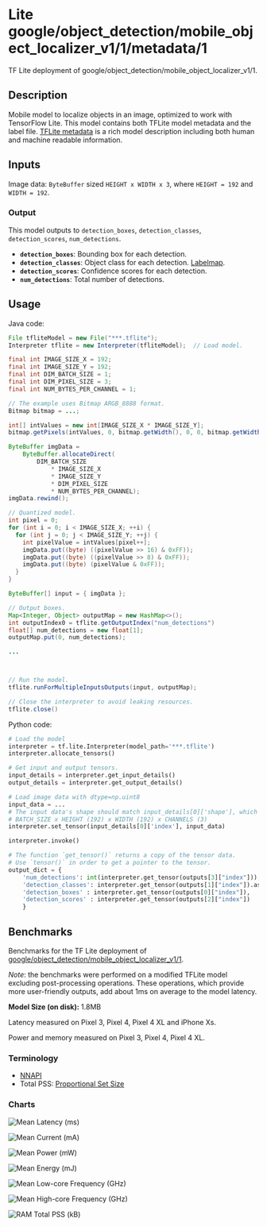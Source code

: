 # Lite google/object_detection/mobile_object_localizer_v1/1/metadata/1

TF Lite deployment of google/object_detection/mobile_object_localizer_v1/1.

<!-- parent-model: google/object_detection/mobile_object_localizer_v1/1 -->

## Description

Mobile model to localize objects in an image, optimized to work with TensorFlow
Lite.
This model contains both TFLite model metadata and the label file.
[TFLite metadata](https://www.tensorflow.org/lite/convert/metadata) is a rich
model description including both human and machine readable information.

## Inputs

Image data: `ByteBuffer` sized `HEIGHT x WIDTH x 3`, where `HEIGHT = 192` and
`WIDTH = 192`.

### Output

This model outputs to `detection_boxes`, `detection_classes`,
`detection_scores`, `num_detections`.

*   **`detection_boxes`**: Bounding box for each detection.
*   **`detection_classes`**: Object class for each detection.
    [Labelmap](https://www.gstatic.com/aihub/tfhub/labelmaps/mobile_object_localizer_v1_labelmap.csv).
*   **`detection_scores`**: Confidence scores for each detection.
*   **`num_detections`**: Total number of detections.

## Usage

Java code:

```java
File tfliteModel = new File("***.tflite");
Interpreter tflite = new Interpreter(tfliteModel);  // Load model.

final int IMAGE_SIZE_X = 192;
final int IMAGE_SIZE_Y = 192;
final int DIM_BATCH_SIZE = 1;
final int DIM_PIXEL_SIZE = 3;
final int NUM_BYTES_PER_CHANNEL = 1;

// The example uses Bitmap ARGB_8888 format.
Bitmap bitmap = ...;

int[] intValues = new int[IMAGE_SIZE_X * IMAGE_SIZE_Y];
bitmap.getPixels(intValues, 0, bitmap.getWidth(), 0, 0, bitmap.getWidth(), bitmap.getHeight());

ByteBuffer imgData =
    ByteBuffer.allocateDirect(
        DIM_BATCH_SIZE
            * IMAGE_SIZE_X
            * IMAGE_SIZE_Y
            * DIM_PIXEL_SIZE
            * NUM_BYTES_PER_CHANNEL);
imgData.rewind();

// Quantized model.
int pixel = 0;
for (int i = 0; i < IMAGE_SIZE_X; ++i) {
  for (int j = 0; j < IMAGE_SIZE_Y; ++j) {
    int pixelValue = intValues[pixel++];
    imgData.put((byte) ((pixelValue >> 16) & 0xFF));
    imgData.put((byte) ((pixelValue >> 8) & 0xFF));
    imgData.put((byte) (pixelValue & 0xFF));
  }
}

ByteBuffer[] input = { imgData };

// Output boxes.
Map<Integer, Object> outputMap = new HashMap<>();
int outputIndex0 = tflite.getOutputIndex("num_detections")
float[] num_detections = new float[1];
outputMap.put(0, num_detections);

...



// Run the model.
tflite.runForMultipleInputsOutputs(input, outputMap);

// Close the interpreter to avoid leaking resources.
tflite.close()
```

Python code:

```python
# Load the model
interpreter = tf.lite.Interpreter(model_path='***.tflite')
interpreter.allocate_tensors()

# Get input and output tensors.
input_details = interpreter.get_input_details()
output_details = interpreter.get_output_details()

# Load image data with dtype=np.uint8
input_data = ...
# The input data's shape should match input_details[0]['shape'], which is
# BATCH_SIZE x HEIGHT (192) x WIDTH (192) x CHANNELS (3)
interpreter.set_tensor(input_details[0]['index'], input_data)

interpreter.invoke()

# The function `get_tensor()` returns a copy of the tensor data.
# Use `tensor()` in order to get a pointer to the tensor.
output_dict = {
    'num_detections': int(interpreter.get_tensor(outputs[3]["index"])),
    'detection_classes': interpreter.get_tensor(outputs[1]["index"]).astype(np.uint8),
    'detection_boxes' : interpreter.get_tensor(outputs[0]["index"]),
    'detection_scores' : interpreter.get_tensor(outputs[2]["index"])
    }
```

## Benchmarks

Benchmarks for the TF Lite deployment of
[google/object_detection/mobile_object_localizer_v1/1](https://tfhub.dev/google/object_detection/mobile_object_localizer_v1/1).

*Note*: the benchmarks were performed on a modified TFLite model excluding
post-processing operations. These operations, which provide more user-friendly
outputs, add about 1ms on average to the model latency.

**Model Size (on disk):** 1.8MB

Latency measured on Pixel 3, Pixel 4, Pixel 4 XL and iPhone Xs.

Power and memory measured on Pixel 3, Pixel 4, Pixel 4 XL.

### Terminology

*   [NNAPI](https://developer.android.com/ndk/guides/neuralnetworks)
*   Total PSS:
    [Proportional Set Size](https://en.wikipedia.org/wiki/Proportional_set_size)

### Charts

![Mean Latency (ms)](https://www.gstatic.com/aihub/tfhub/charts/mobile_object_localizer_v1/mean_latency_ms.png)

![Mean Current (mA)](https://www.gstatic.com/aihub/tfhub/charts/mobile_object_localizer_v1/mean_current_ma.png)

![Mean Power (mW)](https://www.gstatic.com/aihub/tfhub/charts/mobile_object_localizer_v1/mean_power_mw.png)

![Mean Energy (mJ)](https://www.gstatic.com/aihub/tfhub/charts/mobile_object_localizer_v1/mean_energy_mj.png)

![Mean Low-core Frequency (GHz)](https://www.gstatic.com/aihub/tfhub/charts/mobile_object_localizer_v1/mean_low_core_frequency_ghz.png)

![Mean High-core Frequency (GHz)](https://www.gstatic.com/aihub/tfhub/charts/mobile_object_localizer_v1/mean_high_core_frequency_ghz.png)

![RAM Total PSS (kB)](https://www.gstatic.com/aihub/tfhub/charts/mobile_object_localizer_v1/ram_total_pss_kb.png)
